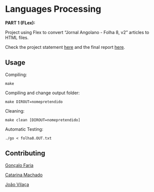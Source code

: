 # Languages Processing

**PART 1 (FLex):**

Project using Flex to convert “Jornal Angolano - Folha 8, v2” articles to HTML files.

Check the project statement [here](https://github.com/Goncalo-Faria/Angola-Jornal/blob/master/pl18-tp1.pdf) and
the final report [here](https://github.com/Goncalo-Faria/Angola-Jornal/blob/master/Relatorio_TP1.pdf).

## Usage

Compiling:
```
make
```

Compiling and change output folder:
```
make DIROUT=nomepretendido
```

Cleaning:
```
make clean [DIROUT=nomepretendido]
```

Automatic Testing:
```
./go < folha8.OUT.txt 
```

## Contributing

[Gonçalo Faria](https://github.com/Goncalo-Faria)

[Catarina Machado](https://github.com/catarinamachado)

[João Vilaça](https://github.com/machadovilaca)
